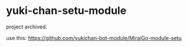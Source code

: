# yuki-chan-setu-module

project archived.

use this: <https://github.com/yukichan-bot-module/MiraiGo-module-setu>
